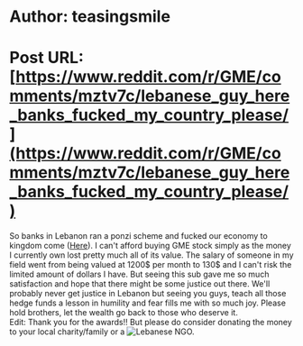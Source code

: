 # Author: teasingsmile
# Post URL: [https://www.reddit.com/r/GME/comments/mztv7c/lebanese_guy_here_banks_fucked_my_country_please/](https://www.reddit.com/r/GME/comments/mztv7c/lebanese_guy_here_banks_fucked_my_country_please/)


So banks in Lebanon ran a ponzi scheme and fucked our economy to kingdom come ([Here](https://www.google.com/search?q=lebanese+ponzy+scheme&oq=lebanese+ponzy+scheme&aqs=chrome..69i57.7158j0j9&sourceid=chrome&ie=UTF-8)). I can't afford buying GME stock simply as the money I currently own lost pretty much all of its value. The salary of someone in my field went from being valued at 1200$ per month to 130$ and I can't risk the limited amount of dollars I have. But seeing this sub gave me so much satisfaction and hope that there might be some justice out there. We'll probably never get justice in Lebanon but seeing you guys, teach all those hedge funds a lesson in humility and fear fills me with so much joy. Please hold brothers, let the wealth go back to those who deserve it.            
Edit: Thank you for the awards!! But please do consider donating the money to your local charity/family or a ![Lebanese](https://www.reddit.com/r/lebanon/comments/iaaksr/list_of_lebanese_ngos_that_are_verified_and_safe/) NGO.
